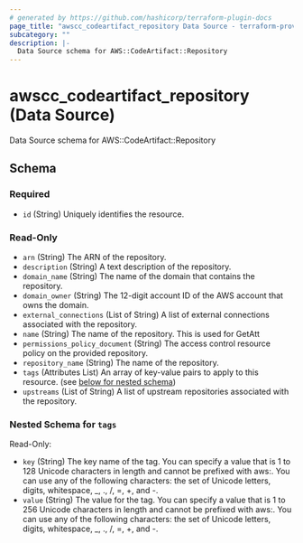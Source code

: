 ```yaml
---
# generated by https://github.com/hashicorp/terraform-plugin-docs
page_title: "awscc_codeartifact_repository Data Source - terraform-provider-awscc"
subcategory: ""
description: |-
  Data Source schema for AWS::CodeArtifact::Repository
---
```


# awscc_codeartifact_repository (Data Source)

Data Source schema for AWS::CodeArtifact::Repository



<!-- schema generated by tfplugindocs -->
## Schema

### Required

- `id` (String) Uniquely identifies the resource.

### Read-Only

- `arn` (String) The ARN of the repository.
- `description` (String) A text description of the repository.
- `domain_name` (String) The name of the domain that contains the repository.
- `domain_owner` (String) The 12-digit account ID of the AWS account that owns the domain.
- `external_connections` (List of String) A list of external connections associated with the repository.
- `name` (String) The name of the repository. This is used for GetAtt
- `permissions_policy_document` (String) The access control resource policy on the provided repository.
- `repository_name` (String) The name of the repository.
- `tags` (Attributes List) An array of key-value pairs to apply to this resource. (see [below for nested schema](#nestedatt--tags))
- `upstreams` (List of String) A list of upstream repositories associated with the repository.

<a id="nestedatt--tags"></a>
### Nested Schema for `tags`

Read-Only:

- `key` (String) The key name of the tag. You can specify a value that is 1 to 128 Unicode characters in length and cannot be prefixed with aws:. You can use any of the following characters: the set of Unicode letters, digits, whitespace, _, ., /, =, +, and -.
- `value` (String) The value for the tag. You can specify a value that is 1 to 256 Unicode characters in length and cannot be prefixed with aws:. You can use any of the following characters: the set of Unicode letters, digits, whitespace, _, ., /, =, +, and -.
